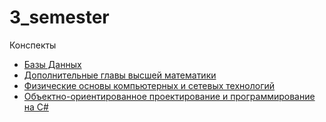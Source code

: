 # 3_semester
Конспекты
- [Базы Данных](Data_bases)
- [Дополнительные главы высшей математики](Maths)
- [Физические основы компьютерных и сетевых технологий](Physics)
- [Объектно-ориентированное проектирование и программирование на C#](C_sharp)
